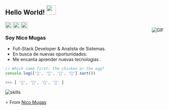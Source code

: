 ## Hello World! <img src="https://raw.githubusercontent.com/iampavangandhi/iampavangandhi/master/gifs/Hi.gif" width="30px"></h2>


<a href="https://www.linkedin.com/in/nico-mugas-ok/">
  <img align="left" alt="Darshan's Linkdein" width="22px" src="https://cdn.jsdelivr.net/npm/simple-icons@v3/icons/linkedin.svg" />
</a>
 <a href="mailto:nicomugas@gmail.com">
    <img align="left" alt="GMail" width="22px" src="https://cdn.jsdelivr.net/npm/simple-icons@3.5.0/icons/gmail.svg" />
  </a>
<a href="https://github.com/nicomugas">
  <img align="left" alt="Darshan's Github" width="22px" src="https://cdn.jsdelivr.net/npm/simple-icons@v3/icons/github.svg" />
</a>


<br />
<img align="right" alt="GIF" src="https://i.pinimg.com/originals/3a/b8/85/3ab885408e9bf6b811618b68fbd3207f.gif" />

### Soy Nico Mugas
- Full-Stack Developer & Analista de Sistemas.
- En busca de nuevas oportunidades. 
- Me encanta aprender nuevas tecnologias .


```javascript
// Which came first: the chicken or the egg?
console.log(['🥚', '🐣', '🐥', '🐔'].sort())

>>> [ '🐔', '🐣', '🐥', '🥚' ]
```

![skills](https://user-images.githubusercontent.com/97762358/192671143-27f1ca55-6c23-4238-955b-31c141893646.gif)


⭐️ From [Nico Mugas](https://github.com/nicomugas)

